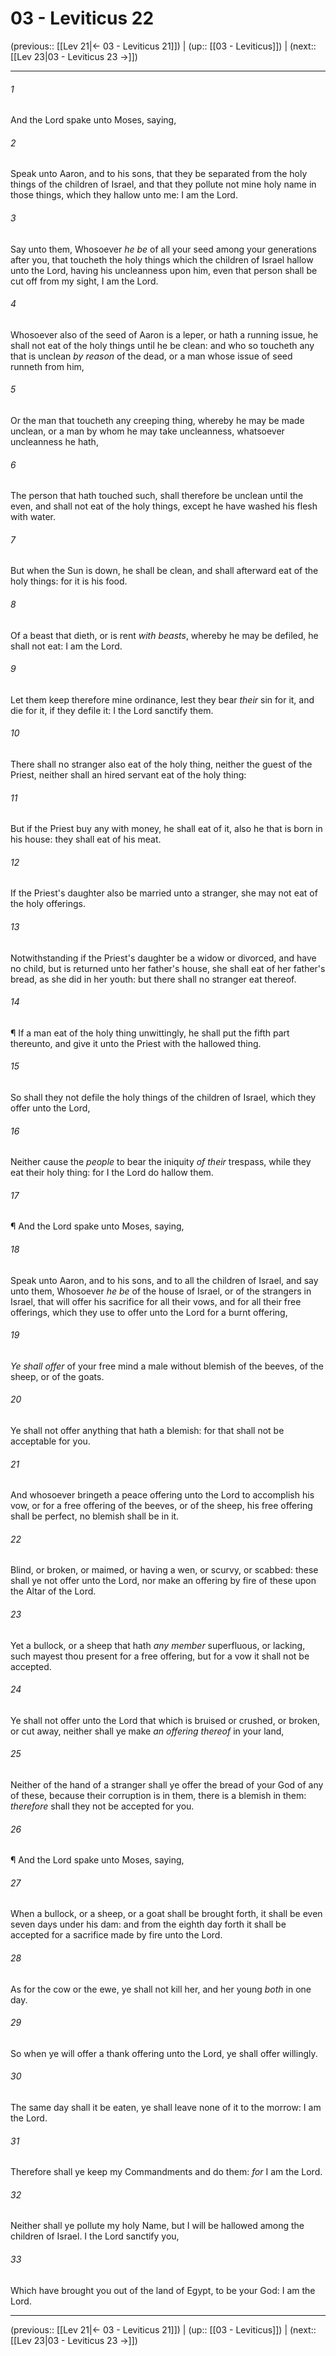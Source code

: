 # 03 - Leviticus 22

(previous:: [[Lev 21|← 03 - Leviticus 21]]) | (up:: [[03 - Leviticus]]) | (next:: [[Lev 23|03 - Leviticus 23 →]])

***


###### 1 
And the Lord spake unto Moses, saying, 

###### 2 
Speak unto Aaron, and to his sons, that they be separated from the holy things of the children of Israel, and that they pollute not mine holy name in those things, which they hallow unto me: I am the Lord. 

###### 3 
Say unto them, Whosoever _he be_ of all your seed among your generations after you, that toucheth the holy things which the children of Israel hallow unto the Lord, having his uncleanness upon him, even that person shall be cut off from my sight, I am the Lord. 

###### 4 
Whosoever also of the seed of Aaron is a leper, or hath a running issue, he shall not eat of the holy things until he be clean: and who so toucheth any that is unclean _by reason_ of the dead, or a man whose issue of seed runneth from him, 

###### 5 
Or the man that toucheth any creeping thing, whereby he may be made unclean, or a man by whom he may take uncleanness, whatsoever uncleanness he hath, 

###### 6 
The person that hath touched such, shall therefore be unclean until the even, and shall not eat of the holy things, except he have washed his flesh with water. 

###### 7 
But when the Sun is down, he shall be clean, and shall afterward eat of the holy things: for it is his food. 

###### 8 
Of a beast that dieth, or is rent _with beasts_, whereby he may be defiled, he shall not eat: I am the Lord. 

###### 9 
Let them keep therefore mine ordinance, lest they bear _their_ sin for it, and die for it, if they defile it: I the Lord sanctify them. 

###### 10 
There shall no stranger also eat of the holy thing, neither the guest of the Priest, neither shall an hired servant eat of the holy thing: 

###### 11 
But if the Priest buy any with money, he shall eat of it, also he that is born in his house: they shall eat of his meat. 

###### 12 
If the Priest's daughter also be married unto a stranger, she may not eat of the holy offerings. 

###### 13 
Notwithstanding if the Priest's daughter be a widow or divorced, and have no child, but is returned unto her father's house, she shall eat of her father's bread, as she did in her youth: but there shall no stranger eat thereof. 

###### 14 
¶ If a man eat of the holy thing unwittingly, he shall put the fifth part thereunto, and give it unto the Priest with the hallowed thing. 

###### 15 
So shall they not defile the holy things of the children of Israel, which they offer unto the Lord, 

###### 16 
Neither cause the _people_ to bear the iniquity _of their_ trespass, while they eat their holy thing: for I the Lord do hallow them. 

###### 17 
¶ And the Lord spake unto Moses, saying, 

###### 18 
Speak unto Aaron, and to his sons, and to all the children of Israel, and say unto them, Whosoever _he be_ of the house of Israel, or of the strangers in Israel, that will offer his sacrifice for all their vows, and for all their free offerings, which they use to offer unto the Lord for a burnt offering, 

###### 19 
_Ye shall offer_ of your free mind a male without blemish of the beeves, of the sheep, or of the goats. 

###### 20 
Ye shall not offer anything that hath a blemish: for that shall not be acceptable for you. 

###### 21 
And whosoever bringeth a peace offering unto the Lord to accomplish his vow, or for a free offering of the beeves, or of the sheep, his free offering shall be perfect, no blemish shall be in it. 

###### 22 
Blind, or broken, or maimed, or having a wen, or scurvy, or scabbed: these shall ye not offer unto the Lord, nor make an offering by fire of these upon the Altar of the Lord. 

###### 23 
Yet a bullock, or a sheep that hath _any_ _member_ superfluous, or lacking, such mayest thou present for a free offering, but for a vow it shall not be accepted. 

###### 24 
Ye shall not offer unto the Lord that which is bruised or crushed, or broken, or cut away, neither shall ye make _an offering thereof_ in your land, 

###### 25 
Neither of the hand of a stranger shall ye offer the bread of your God of any of these, because their corruption is in them, there is a blemish in them: _therefore_ shall they not be accepted for you. 

###### 26 
¶ And the Lord spake unto Moses, saying, 

###### 27 
When a bullock, or a sheep, or a goat shall be brought forth, it shall be even seven days under his dam: and from the eighth day forth it shall be accepted for a sacrifice made by fire unto the Lord. 

###### 28 
As for the cow or the ewe, ye shall not kill her, and her young _both_ in one day. 

###### 29 
So when ye will offer a thank offering unto the Lord, ye shall offer willingly. 

###### 30 
The same day shall it be eaten, ye shall leave none of it to the morrow: I am the Lord. 

###### 31 
Therefore shall ye keep my Commandments and do them: _for_ I am the Lord. 

###### 32 
Neither shall ye pollute my holy Name, but I will be hallowed among the children of Israel. I the Lord sanctify you, 

###### 33 
Which have brought you out of the land of Egypt, to be your God: I am the Lord.

***

(previous:: [[Lev 21|← 03 - Leviticus 21]]) | (up:: [[03 - Leviticus]]) | (next:: [[Lev 23|03 - Leviticus 23 →]])
